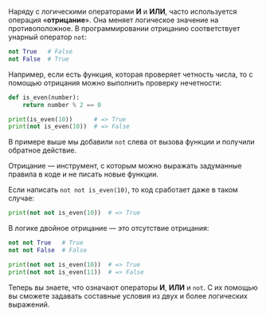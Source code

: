 Наряду с логическими операторами **И** и **ИЛИ**, часто используется операция «**отрицание**». Она меняет логическое значение на противоположное. В программировании отрицанию соответствует унарный оператор `not`:

```python
not True   # False
not False  # True
```

Например, если есть функция, которая проверяет четность числа, то с помощью отрицания можно выполнить проверку нечетности:

```python
def is_even(number):
    return number % 2 == 0

print(is_even(10))      # => True
print(not is_even(10))  # => False
```

В примере выше мы добавили `not` слева от вызова функции и получили обратное действие.

Отрицание — инструмент, с которым можно выражать задуманные правила в коде и не писать новые функции.

Если написать `not not is_even(10)`, то код сработает даже в таком случае:

```python
print(not not is_even(10))  # => True
```

В логике двойное отрицание — это отсутствие отрицания:

```python
not not True   # True
not not False  # False

print(not not is_even(10))  # => True
print(not not is_even(11))  # => False
```

Теперь вы знаете, что означают операторы **И**, **ИЛИ** и `not`. С их помощью вы сможете задавать составные условия из двух и более логических выражений.

